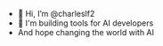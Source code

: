 - 👋 Hi, I’m @charleslf2
- 👀 I'm building tools for AI developers
- And hope changing the world with AI

<!---
charleslf2/charleslf2 is a ✨ special ✨ repository because its `README.md` (this file) appears on your GitHub profile.
You can click the Preview link to take a look at your changes.
--->
